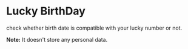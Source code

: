 
# Lucky BirthDay

check whether birth date is compatible with your lucky number or not. 

<strong>Note:</strong> It doesn't store any personal data.
